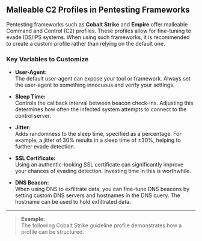 ## Malleable C2 Profiles in Pentesting Frameworks

Pentesting frameworks such as **Cobalt Strike** and **Empire** offer malleable Command and Control (C2) profiles. These profiles allow for fine-tuning to evade IDS/IPS systems. When using such frameworks, it is recommended to create a custom profile rather than relying on the default one.

### Key Variables to Customize

- **User-Agent:**  
    The default user-agent can expose your tool or framework. Always set the user-agent to something innocuous and verify your settings.

- **Sleep Time:**  
    Controls the callback interval between beacon check-ins. Adjusting this determines how often the infected system attempts to connect to the control server.

- **Jitter:**  
    Adds randomness to the sleep time, specified as a percentage. For example, a jitter of 30% results in a sleep time of ±30%, helping to further evade detection.

- **SSL Certificate:**  
    Using an authentic-looking SSL certificate can significantly improve your chances of evading detection. Investing time in this is worthwhile.

- **DNS Beacon:**  
    When using DNS to exfiltrate data, you can fine-tune DNS beacons by setting custom DNS servers and hostnames in the DNS query. The hostname can be used to hold exfiltrated data.

---

> **Example:**  
> The following Cobalt Strike guideline profile demonstrates how a profile can be structured.
